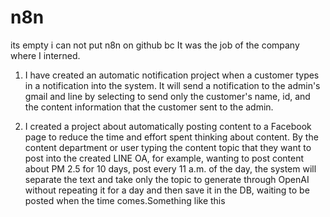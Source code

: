 # n8n
its empty i can not put n8n on github bc It was the job of the company where I interned.

1. I have created an automatic notification project when a customer types in a notification into the system. It will send a notification to the admin's gmail and line by selecting to send only the customer's name, id, and the content information that the customer sent to the admin.

2. I created a project about automatically posting content to a Facebook page to reduce the time and effort spent thinking about content. By the content department or user typing the content topic that they want to post into the created LINE OA, for example, wanting to post content about PM 2.5 for 10 days, post every 11 a.m. of the day, the system will separate the text and take only the topic to generate through OpenAI without repeating it for a day and then save it in the DB, waiting to be posted when the time comes.Something like this
